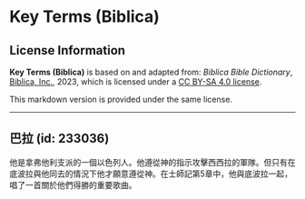 # Key Terms (Biblica)

## License Information

**Key Terms (Biblica)** is based on and adapted from: _Biblica Bible Dictionary_, [Biblica, Inc.](https://www.biblica.com/), 2023, which is licensed under a [CC BY-SA 4.0 license](https://creativecommons.org/licenses/by-sa/4.0/legalcode.en).

This markdown version is provided under the same license.



--------------------------------

## 巴拉 (id: 233036)

他是拿弗他利支派的一個以色列人。他遵從神的指示攻擊西西拉的軍隊。但只有在底波拉與他同去的情況下他才願意遵從神。在士師記第5章中，他與底波拉一起，唱了一首關於他們得勝的重要歌曲。



